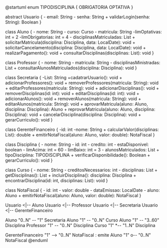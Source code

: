 @startuml
enum TIPODISCIPLINA {
    OBRIGATORIA
    OPTATIVA
}

abstract Usuario {
    - email: String
    - senha: String
    + validarLogin(senha: String): Boolean
}

class Aluno {
    - nome: String
    - curso: Curso
    - matricula: String
    -limOptativas: int = 2
    -limObrigatorias: int = 4
    - disciplinasMatriculadas: List
    + solicitarMatricula(disciplina: Disciplina, data: LocalDate): void
    + solicitarCancelamento(disciplina: Disciplina, data: LocalDate): void
    + realizarPagamento(): void
    + consultarDisciplinas(disciplinas: List): void
}

class Professor {
    - nome: String
    - matricula: String
    - disciplinasMinistradas: List
    + consultarAlunosMatriculados(disciplina: Disciplina): void
}

class Secretaria {
    -List<Solicitacoes>: String
    +cadatrarUsuario(): void
    + adicionarProfessores(): void
    + removerProfessores(matricula: String): void
    + editarProfessores(matricula: String): void
    + adicionarDisciplinas(): void
    + removerDisciplinas(id: int): void
    + editarDisciplinas(id: int): void
    + adicionarAlunos(): void
    + removerAlunos(matricula: String): void
    + editarAlunos(matricula: String): void
    + aprovarMatricula(aluno: Aluno, disciplina: Disciplina): Aluno
    + reprovarMatricula(aluno: Aluno, disciplina: Disciplina): void
    + cancelarDisciplina(disciplina: Disciplina): void
    + gerarCurriculo(): void
}

class GerenteFinanceiro {
    -id: int
    -nome: String
    + calcularValor(disciplinas: List): double
    + emitirNotaFiscal(aluno: Aluno, valor: double): NotaFiscal
}

class Disciplina {
    - nome: String
    - id: int
    - credito: int
    - estaDisponivel: boolean
    - limAcima: int = 60
    - limBaixo: int = 3
    - alunosMatriculados: List
    + tipoDisciplina: TIPODISCIPLINA
    + verificarDisponibilidade(): Boolean
    + gerarCurriculo(): void
}

class Curso {
    - nome: String
    - creditosNecessarios: int
    - disciplinas: List
    + getDisciplinas(): List
    + incluirDisciplina(): disciplina: Disciplina
    + encontrarDisciplina(id: int, disciplinas: List): void
}

class NotaFiscal {
    - id: int
    - valor: double
    - dataEmissao: LocalDate
    - aluno: Aluno
    + emitirNotaFiscal(aluno: Aluno, valor: double): NotaFiscal
}

Usuario <|-- Aluno
Usuario <|-- Professor
Usuario <|-- Secretaria
Usuario <|-- GerenteFinanceiro

Aluno "0..N" -- "1" Secretaria
Aluno "1" -- "0..N" Curso
Aluno "1" -- "3..60" Disciplina
Professor "1" -- "0..N" Disciplina
Curso "1" *-- "1..N" Disciplina

GerenteFinanceiro "1" --> "0..N" NotaFiscal : emite
Aluno "1" o-- "0..N" NotaFiscal
@enduml
